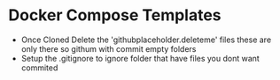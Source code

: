 # Docker Compose Templates

- Once Cloned Delete the 'githubplaceholder.deleteme' files these are only there so githum with commit empty folders
- Setup the .gitignore to ignore folder that have files you dont want commited